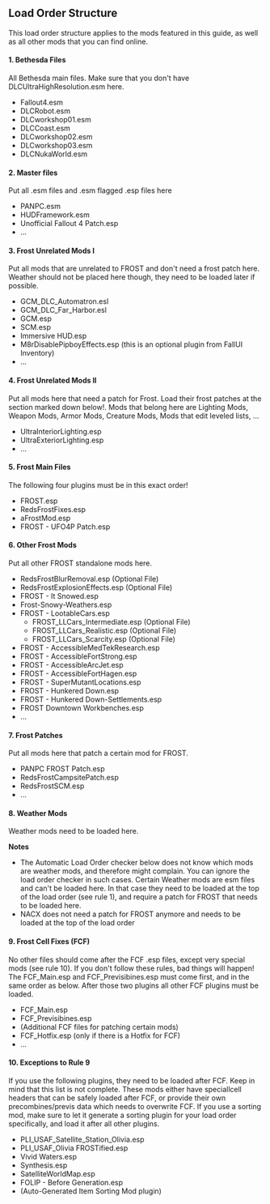 ## Load Order Structure
This load order structure applies to the mods featured in this guide, as well as all other mods that you can find online.

#### 1. Bethesda Files

All Bethesda main files. Make sure that you don't have DLCUltraHighResolution.esm here.

- Fallout4.esm
- DLCRobot.esm
- DLCworkshop01.esm
- DLCCoast.esm
- DLCworkshop02.esm
- DLCworkshop03.esm
- DLCNukaWorld.esm


#### 2. Master files

Put all .esm files and .esm flagged .esp files here 

- PANPC.esm
- HUDFramework.esm
- Unofficial Fallout 4 Patch.esp
- ...


#### 3. Frost Unrelated Mods I


Put all mods that are unrelated to FROST and don't need a frost patch here.
Weather should not be placed here though, they need to be loaded later if possible.

* GCM_DLC_Automatron.esl
* GCM_DLC_Far_Harbor.esl
* GCM.esp
* SCM.esp
* Immersive HUD.esp
* M8rDisablePipboyEffects.esp (this is an optional plugin from FallUI Inventory)
* ...


#### 4. Frost Unrelated Mods II


Put all mods here that need a patch for Frost. Load their frost patches at the section marked down below!. Mods that belong here are Lighting Mods, Weapon Mods, Armor Mods, Creature Mods, Mods that edit leveled lists, ...

* UltraInteriorLighting.esp
* UltraExteriorLighting.esp
* ...


#### 5. Frost Main Files

The following four plugins must be in this exact order! 

- FROST.esp
- RedsFrostFixes.esp
- aFrostMod.esp
- FROST - UFO4P Patch.esp


#### 6. Other Frost Mods

Put all other FROST standalone mods here.

* RedsFrostBlurRemoval.esp (Optional File)
* RedsFrostExplosionEffects.esp (Optional File)
* FROST - It Snowed.esp
* Frost-Snowy-Weathers.esp
* FROST - LootableCars.esp
  * FROST_LLCars_Intermediate.esp (Optional File)
  * FROST_LLCars_Realistic.esp (Optional File)
  * FROST_LLCars_Scarcity.esp (Optional File)
* FROST - AccessibleMedTekResearch.esp
* FROST - AccessibleFortStrong.esp
* FROST - AccessibleArcJet.esp
* FROST - AccessibleFortHagen.esp
* FROST - SuperMutantLocations.esp
* FROST - Hunkered Down.esp
* FROST - Hunkered Down-Settlements.esp
* FROST Downtown Workbenches.esp
* ...


#### 7. Frost Patches

Put all mods here that patch a certain mod for FROST.

* PANPC FROST Patch.esp
* RedsFrostCampsitePatch.esp
* RedsFrostSCM.esp
* ...

#### 8. Weather Mods

Weather mods need to be loaded here.

**Notes** 

- The Automatic Load Order checker below does not know which mods are weather mods, and therefore might complain. You can ignore the load order checker in such cases. Certain Weather mods are esm files and can't be loaded here. In that case they need to be loaded at the top of the load order (see rule 1), and require a patch for FROST that needs to be loaded here.
- NACX does not need a patch for FROST anymore and needs to be loaded at the top of the load order

#### 9. Frost Cell Fixes (FCF)

No other files should come after the FCF .esp files, except very special mods (see rule 10).
If you don't follow these rules, bad things will happen!
The FCF_Main.esp and FCF_Previsibines.esp must come first, and in the same order as below. After those two plugins all other FCF plugins must be loaded.

- FCF_Main.esp
- FCF_Previsibines.esp
- (Additional FCF files for patching certain mods)
- FCF_Hotfix.esp (only if there is a Hotfix for FCF)
- ...

#### 10. Exceptions to Rule 9


If you use the following plugins, they need to be loaded after FCF.
Keep in mind that this list is not complete. 
These mods either have speciallcell headers that can be safely loaded after FCF, or provide their own precombines/previs data which needs to overwrite FCF. 
If you use a sorting mod, make sure to let it generate a sorting plugin for your load order specifically, and load it after all other plugins.

- PLI_USAF_Satellite_Station_Olivia.esp
- PLI_USAF_Olivia FROSTified.esp
- Vivid Waters.esp
- Synthesis.esp
- SatelliteWorldMap.esp
- FOLIP - Before Generation.esp
- (Auto-Generated Item Sorting Mod plugin)

